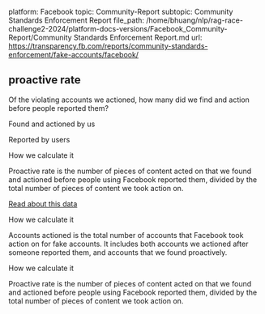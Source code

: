 platform: Facebook
topic: Community-Report
subtopic: Community Standards Enforcement Report
file_path: /home/bhuang/nlp/rag-race-challenge2-2024/platform-docs-versions/Facebook_Community-Report/Community Standards Enforcement Report.md
url: https://transparency.fb.com/reports/community-standards-enforcement/fake-accounts/facebook/

## proactive rate

Of the violating accounts we actioned, how many did we find and action before people reported them?

Found and actioned by us

Reported by users

How we calculate it

Proactive rate is the number of pieces of content acted on that we found and actioned before people using Facebook reported them, divided by the total number of pieces of content we took action on.

[Read about this data](https://transparency.fb.com/policies/improving/proactive-rate-metric/)

How we calculate it

Accounts actioned is the total number of accounts that Facebook took action on for fake accounts. It includes both accounts we actioned after someone reported them, and accounts that we found proactively.

How we calculate it

Proactive rate is the number of pieces of content acted on that we found and actioned before people using Facebook reported them, divided by the total number of pieces of content we took action on.
